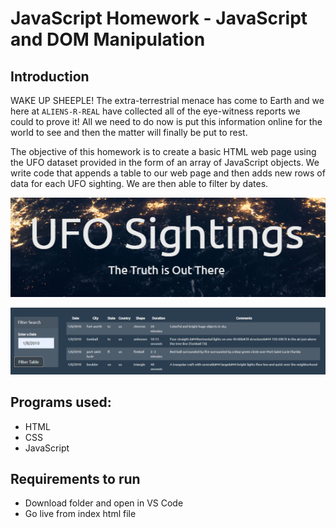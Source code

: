 # JavaScript Homework - JavaScript and DOM Manipulation

## Introduction
WAKE UP SHEEPLE! The extra-terrestrial menace has come to Earth and we here at `ALIENS-R-REAL` have collected all of the eye-witness reports we could to prove it! All we need to do now is put this information online for the world to see and then the matter will finally be put to rest.


The objective of this homework is to create a basic HTML web page using the UFO dataset provided in the form of an array of JavaScript objects. We write code that appends a table to our web page and then adds new rows of data for each UFO sighting. We are then able to filter by dates.


![](UFO-level-1/images/ufo1.png)

![](UFO-level-1/images/ufo2.png)

## Programs used:
* HTML
* CSS
* JavaScript


## Requirements to run
* Download folder and open in VS Code
* Go live from index html file
